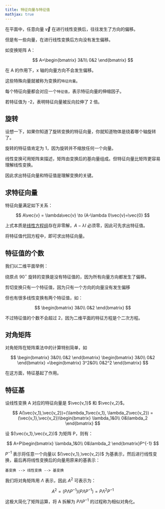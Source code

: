 ```yaml
---
title: 特征向量与特征值
mathjax: true
---
```


在平面中，任意向量 $\vec{v}$ 在进行线性变换后，往往发生了方向的偏移。

但是有一些向量，在进行线性变换后方向没有发生偏移。

如变换矩阵 A：

$$
A=\begin{bmatrix}
3&1\\
0&2
\end{bmatrix}
$$

在 A 的作用下，x 轴的向量方向不会发生偏移。

这些特殊向量就被称为变换的`特征向量`。

每个特征向量都会对应一个`特征值`，表示特征向量的伸缩因子。

若特征值为 -2，表明特征向量被反向拉伸了 2 倍。

## 旋转

设想一下，如果你知道了旋转变换的特征向量，你就知道物体是绕着哪个轴旋转了。

旋转的特征值肯定为 1，因为旋转并不缩放任何一个向量。

线性变换可用矩阵来描述，矩阵由变换后的基向量组成。但特征向量比矩阵更容易理解线性变换。

因此求出特征向量和特征值是理解变换的关键。

## 求特征向量

特征向量满足如下关系：

$$
A\vec{v} = \lambda\vec{v} \to (A-\lambda I)\vec{v}=\vec{0}
$$

上式本质是[线性方程组](/la/inverse-matrix)存在非零解，$A-\lambda I$ 必须零，因此可先求出特征值。

将特征值代回方程中，即可求出特征向量。

## 特征值的个数

我们以二维平面举例：

绕原点 $90^{\circ}$ 旋转的变换是没有特征值的，因为所有向量方向都发生了偏移。

剪切变换只有一个特征值，因为只有一个方向的向量没有发生偏移

但也有很多线性变换有两个特征值，如：

$$
\begin{bmatrix}
3&0\\
0&2
\end{bmatrix}
$$

不过特征值的个数不会超过 2，因为二维平面的特征方程是个二次方程。

## 对角矩阵

对角矩阵在矩阵乘法中的计算特别简单，如

$$
\begin{bmatrix}
3&0\\
0&2
\end{bmatrix}
\begin{bmatrix}
3&0\\
0&2
\end{bmatrix}
=\begin{bmatrix}
3^2&0\\
0&2^2
\end{bmatrix}
$$

在这方面，特征基起了作用。

## 特征基

设线性变换 A 对应的特征向量是 $\vec{v_1}$ 和 $\vec{v_2}$。

$$
A(\vec{v_1},\vec{v_2})=(\lambda_1\vec{v_1}, \lambda_2\vec{v_2})
=(\vec{v_1},\vec{v_2})\begin{bmatrix}
\lambda_1&0\\
0&\lambda_2
\end{bmatrix}
$$

设 $(\vec{v_1},\vec{v_2})$ 为矩阵 P，则有：

$$
A=P\begin{bmatrix}
\lambda_1&0\\
0&\lambda_2
\end{bmatrix}P^{-1}
$$

$P^{-1}$ 表示将任意一个向量以 $(\vec{v_1},\vec{v_2})$ 为基表示，然后进行线性变换，最后再将线性变换后的向量用原来的基表示：

```
基变换 --> 线性变换 --> 基变换
```

我们将对角矩阵用 $\Lambda$ 表示，因此 $A^2$ 可表示为：

$$
A^2=(P\Lambda P^{-1})(P\Lambda P^{-1})=P\Lambda^2P^{-1}
$$

这极大简化了矩阵运算，将 A 拆解为 $P{\Lambda}P^{-1}$ 的过程称为相似对角化。